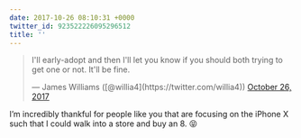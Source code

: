 ```yaml
---
date: 2017-10-26 08:10:31 +0000
twitter_id: 923522226095296512
title: ''
---
```


<blockquote class="twitter-tweet"><p lang="en" dir="ltr">I&#39;ll early-adopt and then I&#39;ll let you know if you should both trying to get one or not. It&#39;ll be fine.</p>&mdash; James Williams ([@willia4](https://twitter.com/willia4)) <a href="https://twitter.com/willia4/status/923519543615606785?ref_src=twsrc%5Etfw">October 26, 2017</a></blockquote>
<script async src="https://platform.twitter.com/widgets.js" charset="utf-8"></script>

I’m incredibly thankful for people like you that are focusing on the iPhone X such that I could walk into a store and buy an 8. 😝
